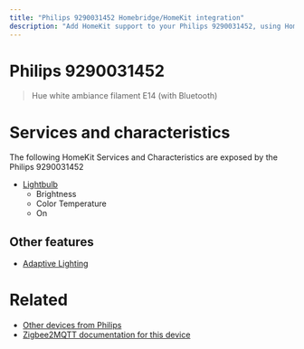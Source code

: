 ```yaml
---
title: "Philips 9290031452 Homebridge/HomeKit integration"
description: "Add HomeKit support to your Philips 9290031452, using Homebridge, Zigbee2MQTT and homebridge-z2m."
---
```

<!---
This file has been GENERATED using src/docgen/docgen.ts
DO NOT EDIT THIS FILE MANUALLY!
-->
# Philips 9290031452
> Hue white ambiance filament E14 (with Bluetooth)


# Services and characteristics
The following HomeKit Services and Characteristics are exposed by
the Philips 9290031452

* [Lightbulb](../../light.md)
  * Brightness
  * Color Temperature
  * On

## Other features
* [Adaptive Lighting](../../light.md)

# Related
* [Other devices from Philips](../index.md#philips)
* [Zigbee2MQTT documentation for this device](https://www.zigbee2mqtt.io/devices/9290031452.html)